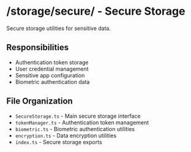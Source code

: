 # /storage/secure/ - Secure Storage

Secure storage utilities for sensitive data.

## Responsibilities
- Authentication token storage
- User credential management
- Sensitive app configuration
- Biometric authentication data

## File Organization
- `SecureStorage.ts` - Main secure storage interface
- `tokenManager.ts` - Authentication token management
- `biometric.ts` - Biometric authentication utilities
- `encryption.ts` - Data encryption utilities
- `index.ts` - Secure storage exports